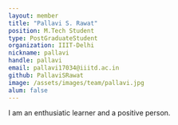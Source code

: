 ```yaml
---
layout: member
title: "Pallavi S. Rawat"	
position: M.Tech Student
type: PostGraduateStudent
organization: IIIT-Delhi 
nickname: pallavi 
handle: pallavi
email: pallavi17034@iiitd.ac.in
github: PallaviSRawat
image: /assets/images/team/pallavi.jpg 
alum: false
---
```


I am an enthusiatic learner and a positive person.
